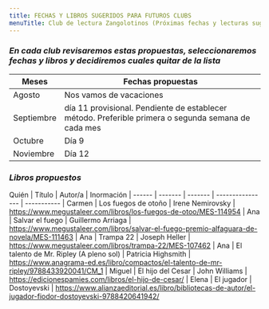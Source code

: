 ```yaml
---
title: FECHAS Y LIBROS SUGERIDOS PARA FUTUROS CLUBS
menuTitle: Club de lectura Zangolotinos (Próximas fechas y lecturas sugeridas)
---
```

### ***En cada club revisaremos estas propuestas, seleccionaremos fechas y libros y decidiremos cuales quitar de la lista***
|Meses|Fechas propuestas|
|-----|-----------------|
|Agosto|Nos vamos de vacaciones|
|Septiembre|día 11 provisional. Pendiente de establecer método. Preferible primera o segunda semana de cada mes|
|Octubre|Día 9|
|Noviembre|Día 12|
### ***Libros propuestos***
Quién  | Título  | Autor/a | Inormación |
------ | ------- | ------- | ---------------- | ----------- |
Carmen | Los fuegos de otoño | Irene Nemirovsky | https://www.megustaleer.com/libros/los-fuegos-de-otoo/MES-114954 |
Ana | Salvar el fuego | Guillermo Arriaga | https://www.megustaleer.com/libros/salvar-el-fuego-premio-alfaguara-de-novela/MES-111463 |
Ana | Trampa 22 | Joseph Heller | https://www.megustaleer.com/libros/trampa-22/MES-107462 |
Ana | El talento de Mr. Ripley (A pleno sol) | Patricia Highsmith | https://www.anagrama-ed.es/libro/compactos/el-talento-de-mr-ripley/9788433920041/CM_1 |
Miguel | El hijo del Cesar | John Williams | https://edicionespamies.com/libros/el-hijo-de-cesar/ |
Elena | El jugador | Dostoyevski | https://www.alianzaeditorial.es/libro/bibliotecas-de-autor/el-jugador-fiodor-dostoyevski-9788420641942/ 
